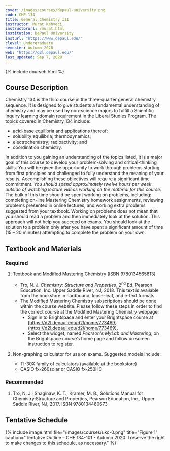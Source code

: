 ```yaml
---
cover: /images/courses/depaul-university.png
code: CHE 134
title: General Chemistry III
instructor: Murat Kahveci
instructorurl: /murat.html
institution: DePaul University
insturl: "https://www.depaul.edu/"
clevel: Undergraduate
semester: Autumn 2020
web: "https://d2l.depaul.edu/"
last_updated: Sep 7, 2020
---
```

{% include courseh.html %}

## Course Description

Chemistry 134 is the third course in the three-quarter general chemistry sequence. It is designed to give students a fundamental understanding of chemistry and may be used by non-science majors to fulfill a Scientific Inquiry learning domain requirement in the Liberal Studies Program. The topics covered in Chemistry 134 include: 
- acid-base equilibria and applications thereof; 
- solubility equilibria; thermodynamics; 
- electrochemistry; radioactivity; and 
- coordination chemistry.  
	 
In addition to you gaining an understanding of the topics listed, it is a major goal of this course to develop your problem-solving and critical-thinking skills. You will be given the opportunity to work through problems starting from first principles and challenged to fully understand the meaning of your results. Accomplishing these objectives will require a significant time commitment. _You should spend approximately twelve hours per week outside of watching lecture videos working on the material for this course._ The bulk of this time should be spent working on problems, including: completing on-line Mastering Chemistry homework assignments, reviewing problems presented in online lectures, and working extra problems suggested from your textbook. Working on problems does not mean that you should read a problem and then immediately look at the solution. This approach will not help you succeed on exams. You should look at the solution to a problem only after you have spent a significant amount of time (15 – 20 minutes) attempting to complete the problem on your own. 

## Textbook and Materials

### Required

1. Textbook and Modified Mastering Chemistry (ISBN 9780134565613)
    -  Tro, N. J. _Chemistry: Structure and Properties_, 2<sup>nd</sup> Ed. Pearson Education, Inc. Upper Saddle River, NJ, 2018. This text is available from the bookstore in hardbound, loose-leaf, and e-text formats.
    - The Modified Mastering Chemistry subscriptions should be done within the course website. Please follow these steps in order to find the correct course at the Modified Mastering Chemistry webpage:
        * Sign in to Brightspace and enter your Brightspace course at [https://d2l.depaul.edu/d2l/home/773469](https://d2l.depaul.edu/d2l/home/773469).
        * Select the widget, named _Pearson's MyLab and Mastering_, on the Brightspace course’s home page and follow on screen instruction to register.

2. Non-graphing calculator for use on exams. Suggested models include:
    - TI-30X family of calculators (available at the bookstore)
    - CASIO fx-260solar or CASIO fx-250HC

### Recommended

1. Tro, N. J.; Shaginaw, K. T.; Kramer, M. B., Solutions Manual for Chemistry:Structure and Properties, Pearson Education, Inc., Upper Saddle River, NJ, 2017. ISBN 9780134460673

## Tentative Schedule

{% include image.html 
   file="/images/courses/ukc-0.png"
   title="Figure 1"
   caption="Tentative Outline – CHE 134-101 - Autumn 2020. I reserve the right to make changes to this schedule, as necessary." %}